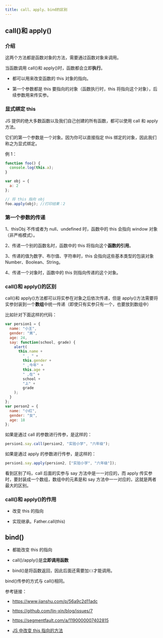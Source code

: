 ```yaml
---
title: call、apply、bind的区别
---
```


## call()和 apply()

### 介绍

这两个方法都是函数对象的方法，需要通过函数对象来调用。

当函数调用 call()和 apply()时，函数都会立即**执行**。

- 都可以用来改变函数的 this 对象的指向。

- 第一个参数都是 this 要指向的对象（函数执行时，this 将指向这个对象），后续参数用来传实参。

### 显式绑定 this

JS 提供的绝大多数函数以及我们自己创建的所有函数，都可以使用 call 和 apply 方法。

它们的第一个参数是一个对象。因为你可以直接指定 this 绑定的对象，因此我们称之为显式绑定。

例 1：

```javascript
function foo() {
  console.log(this.a);
}

var obj = {
  a: 2
};

// 将 this 指向 obj
foo.apply(obj); //打印结果：2
```

### 第一个参数的传递

1、thisObj 不传或者为 null、undefined 时，函数中的 this 会指向 window 对象（非严格模式）。

2、传递一个别的函数名时，函数中的 this 将指向这个**函数的引用**。

3、传递的值为数字、布尔值、字符串时，this 会指向这些基本类型的包装对象 Number、Boolean、String。

4、传递一个对象时，函数中的 this 则指向传递的这个对象。

### call()和 apply()的区别

call()和 apply()方法都可以将实参在对象之后依次传递，但是 apply()方法需要将实参封装到一个**数组**中统一传递（即使只有实参只有一个，也要放到数组中）

比如针对下面这样的代码：

```javascript
var persion1 = {
  name: "小王",
  gender: "男",
  age: 24,
  say: function(school, grade) {
    alert(
      this.name +
        " , " +
        this.gender +
        " ,今年" +
        this.age +
        " ,在" +
        school +
        "上" +
        grade
    );
  }
};
var person2 = {
  name: "小红",
  gender: "女",
  age: 18
};
```

如果是通过 call 的参数进行传参，是这样的：

```javascript
persion1.say.call(persion2, "实验小学", "六年级");
```

如果是通过 apply 的参数进行传参，是这样的：

```javascript
persion1.say.apply(persion2, ["实验小学", "六年级"]);
```

看到区别了吗，call 后面的实参与 say 方法中是一一对应的，而 apply 传实参时，要封装成一个数组，数组中的元素是和 say 方法中一一对应的，这就是两者最大的区别。

### call()和 apply()的作用

- 改变 this 的指向

- 实现继承。Father.call(this)

## bind()

- 都能改变 this 的指向

- call()/apply()是**立即调用函数**

- bind()是将函数返回，因此后面还需要加`()`才能调用。

bind()传参的方式与 call()相同。

参考链接：

- <https://www.jianshu.com/p/56a9c2d11adc>

- <https://github.com/lin-xin/blog/issues/7>

- <https://segmentfault.com/a/1190000007402815>

- [JS 中改变 this 指向的方法](http://www.xiaoxiaohan.com/js/38.html)
